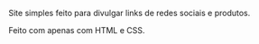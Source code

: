 Site simples feito para divulgar links de redes sociais e produtos.

Feito com apenas com HTML e CSS.